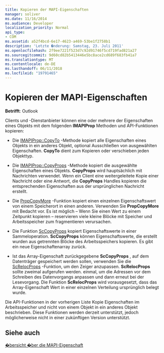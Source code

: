 ```yaml
---
title: Kopieren der MAPI-Eigenschaften
manager: soliver
ms.date: 11/16/2014
ms.audience: Developer
localization_priority: Normal
api_type:
- COM
ms.assetid: a52f4bcd-6e17-4623-a469-53be1f2758b1
description: 'Letzte �nderung: Samstag, 23. Juli 2011'
ms.openlocfilehash: 2f9ee7221f523d7c92d91746f5cd719fad821a27
ms.sourcegitcommit: 9d60cd82b5413446e5bc8ace2cd689f683fb41a7
ms.translationtype: MT
ms.contentlocale: de-DE
ms.lasthandoff: 06/11/2018
ms.locfileid: "19791465"
---
```

# <a name="copying-mapi-properties"></a>Kopieren der MAPI-Eigenschaften

  
  
**Betrifft**: Outlook 
  
Clients und -Dienstanbieter können eine oder mehrere der Eigenschaften eines Objekts mit dem folgenden **IMAPIProp** Methoden und API-Funktionen kopieren: 
  
- Die [IMAPIProp::CopyTo](imapiprop-copyto.md) -Methode kopiert alle Eigenschaften eines Objekts in ein anderes Objekt, optional Ausschließen von ausgewählten Eigenschaften. **CopyTo** dient zum Kopieren oder verschieben jeden Objekttyp. 
    
- Die [IMAPIProp::CopyProps](imapiprop-copyprops.md) -Methode kopiert die ausgewählte Eigenschaften eines Objekts. **CopyProps** wird hauptsächlich mit Nachrichten verwendet. Wenn ein Client eine weitergeleitete Kopie einer Nachricht oder eine Antwort, die **CopyProps** Handles kopieren die entsprechenden Eigenschaften aus der ursprünglichen Nachricht erstellt. 
    
- Die [PropCopyMore](propcopymore.md) -Funktion kopiert einen einzelnen Eigenschaftswert von einem Speicherort in einen anderen. Verwenden Sie **PropCopyMore** mit Bedacht vor. Es ist möglich – Wenn Sie einen Wert zu einem Zeitpunkt kopieren – reservieren viele kleine Blöcke mit Speicher und Arbeitsspeicher zum fragmentieren verursachen. 
    
- Die Funktion [ScCopyProps](sccopyprops.md) kopiert Eigenschaftswerte in einer Sammeloperation. **ScCopyProps** können Eigenschaftswerte, die erstellt wurden aus getrennten Blöcke des Arbeitsspeichers kopieren. Es gibt ein neue Eigenschaftenarray zurück. 
    
- Ist das Array-Eigenschaft zurückgegebene **ScCopyProps** , auf dem Datenträger gespeichert werden sollen, verwenden Sie die [ScRelocProps](screlocprops.md) -Funktion, um den Zeiger anzupassen. **ScRelocProps** sollte zweimal aufgerufen werden. einmal, um die Adressen vor dem Schreiben des Datenvorgangs anpassen und dann erneut bei der Lesevorgang. Die Funktion **ScRelocProps** wird vorausgesetzt, dass das Array-Eigenschaft Wert in einer einzelnen Verteilung ursprünglich belegt wurde. 
    
Die API-Funktionen in der vorherigen Liste Kopie Eigenschaften im Arbeitsspeicher und nicht von einem Objekt in ein anderes Objekt beschrieben. Diese Funktionen werden derzeit unterstützt, jedoch möglicherweise nicht in einer zukünftigen Version unterstützt.
  
## <a name="see-also"></a>Siehe auch



[�bersicht �ber die MAPI-Eigenschaft](mapi-property-overview.md)

